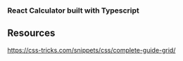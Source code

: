 ### React Calculator built with Typescript

## Resources

https://css-tricks.com/snippets/css/complete-guide-grid/